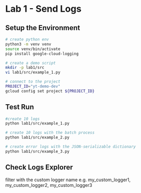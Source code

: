 # Lab 1 - Send Logs

## Setup the Environment
```bash
# create python env
python3 -m venv venv
source venv/bin/activate
pip install google-cloud-logging

# create a demo script
mkdir -p lab1/src
vi lab1/src/example_1.py

# connect to the project
PROJECT_ID="yt-demo-dev"
gcloud config set project ${PROJECT_ID}
```

## Test Run
```bash
#create 10 logs
python lab1/src/example_1.py 

# create 10 logs with the batch process
python lab1/src/example_2.py

# create error logs with the JSON-serializable dictionary
python lab1/src/example_3.py

```

## Check Logs Explorer
filter with the custom logger name
e.g. my_custom_logger1, my_custom_logger2, my_custom_logger3

